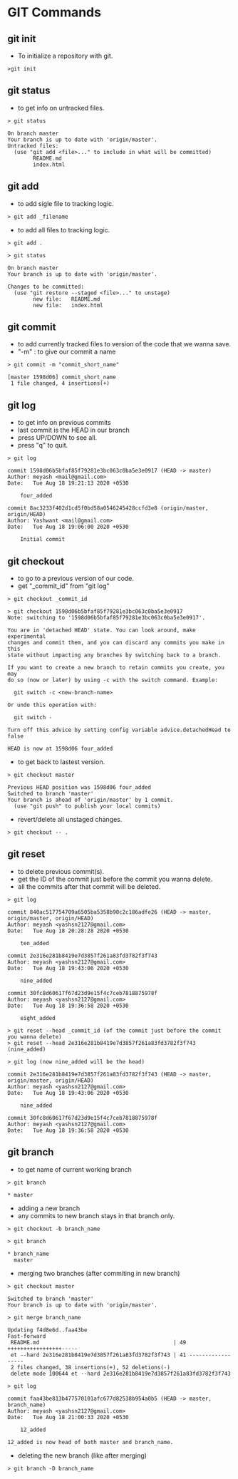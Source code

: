 # GIT Commands

## git init

- To initialize a repository with git.

```
>git init
```

## git status

- to get info on untracked files.

```
> git status

On branch master
Your branch is up to date with 'origin/master'.
Untracked files:
  (use "git add <file>..." to include in what will be committed)
        README.md
        index.html
```

## git add

- to add sigle file to tracking logic.

```
> git add _filename
```

- to add all files to tracking logic.
```
> git add .

> git status

On branch master
Your branch is up to date with 'origin/master'.    

Changes to be committed:
  (use "git restore --staged <file>..." to unstage)
        new file:   README.md 
        new file:   index.html
```

## git commit 

- to add currently tracked files to version of the code that we wanna save.
- "-m" : to give our commit a name

```
> git commit -m "commit_short_name"

[master 1598d06] commit_short_name   
 1 file changed, 4 insertions(+)
```

## git log

- to get info on previous commits
- last commit is the HEAD in our branch
- press UP/DOWN to see all.
- press "q" to quit.

```
> git log

commit 1598d06b5bfaf85f79281e3bc063c0ba5e3e0917 (HEAD -> master)
Author: meyash <mail@gmail.com>
Date:   Tue Aug 18 19:21:13 2020 +0530

    four_added

commit 8ac3233f402d1cd5f0bd58a0546245428ccfd3e8 (origin/master, origin/HEAD)
Author: Yashwant <mail@gmail.com>
Date:   Tue Aug 18 19:06:00 2020 +0530

    Initial commit
```

## git checkout

- to go to a previous version of our code.
- get "_commit_id" from "git log"

```
> git checkout _commit_id

> git checkout 1598d06b5bfaf85f79281e3bc063c0ba5e3e0917
Note: switching to '1598d06b5bfaf85f79281e3bc063c0ba5e3e0917'.

You are in 'detached HEAD' state. You can look around, make experimental 
changes and commit them, and you can discard any commits you make in this
state without impacting any branches by switching back to a branch.      

If you want to create a new branch to retain commits you create, you may
do so (now or later) by using -c with the switch command. Example:

  git switch -c <new-branch-name>

Or undo this operation with:

  git switch -

Turn off this advice by setting config variable advice.detachedHead to false

HEAD is now at 1598d06 four_added
```

- to get back to lastest version.

```
> git checkout master

Previous HEAD position was 1598d06 four_added
Switched to branch 'master'
Your branch is ahead of 'origin/master' by 1 commit.
  (use "git push" to publish your local commits)
```

- revert/delete all unstaged changes.

```
> git checkout -- .
```

## git reset

- to delete previous commit(s).
- get the ID of the commit just before the commit you wanna delete.
- all the commits after that commit will be deleted.

```
> git log

commit 840ac517754709a6505ba5358b90c2c186adfe26 (HEAD -> master, origin/master, origin/HEAD)
Author: meyash <yashsn2127@gmail.com>
Date:   Tue Aug 18 20:28:28 2020 +0530

    ten_added

commit 2e316e281b8419e7d3857f261a83fd3782f3f743
Author: meyash <yashsn2127@gmail.com>
Date:   Tue Aug 18 19:43:06 2020 +0530

    nine_added

commit 30fc8d60617f67d23d9e15f4c7ceb7818875978f
Author: meyash <yashsn2127@gmail.com>
Date:   Tue Aug 18 19:36:58 2020 +0530

    eight_added

> git reset --head _commit_id (of the commit just before the commit you wanna delete)
> git reset --head 2e316e281b8419e7d3857f261a83fd3782f3f743 (nine_added)

> git log (now nine_added will be the head)

commit 2e316e281b8419e7d3857f261a83fd3782f3f743 (HEAD -> master, origin/master, origin/HEAD)
Author: meyash <yashsn2127@gmail.com>
Date:   Tue Aug 18 19:43:06 2020 +0530

    nine_added

commit 30fc8d60617f67d23d9e15f4c7ceb7818875978f
Author: meyash <yashsn2127@gmail.com>
Date:   Tue Aug 18 19:36:58 2020 +0530

```

## git branch

- to get name of current working branch

```
> git branch

* master
```

- adding a new branch
- any commits to new branch stays in that branch only.

```
> git checkout -b branch_name

> git branch

* branch_name
  master
```

- merging two branches (after commiting in new branch)

```
> git checkout master

Switched to branch 'master'
Your branch is up to date with 'origin/master'.

> git merge branch_name

Updating f4d8e6d..faa43be
Fast-forward
 README.md                                          | 49 +++++++++++++++++-----
 et --hard 2e316e281b8419e7d3857f261a83fd3782f3f743 | 41 ------------------
 2 files changed, 38 insertions(+), 52 deletions(-)
 delete mode 100644 et --hard 2e316e281b8419e7d3857f261a83fd3782f3f743

> git log

commit faa43be813b477570101afc677d82538b954a0b5 (HEAD -> master, branch_name)
Author: meyash <yashsn2127@gmail.com>
Date:   Tue Aug 18 21:00:33 2020 +0530

    12_added

12_added is now head of both master and branch_name.
```

- deleting  the new branch (like after merging)

```
> git branch -D branch_name
```




